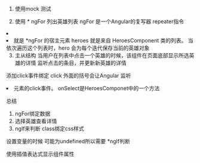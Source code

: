 1. 使用mock 测试

2. 使用 * ngFor 列出英雄列表
ngFor 是一个Angular的复写器 repeater指令
<li *ngFor="let hero of heroes">
<li> 就是 *ngFor 的宿主元素
heroes 就是来自 HeroesComponent 类的列表。
当依次遍历这个列表时，hero 会为每个迭代保存当前的英雄对象

3. 主从结构
当用户在列表中点击一个英雄的时候，该组件在页面底部显示所选英雄的详情
监听点击的条目，并更新新英雄的详情

添加click事件绑定
click 外面的括号会让Angular 监听<li>元素的click事件。
onSelect是HeroesComponet中的一个方法

总结
1. ngFor绑定数据
2. 选择英雄查看详情
3. ngIf来判断
class绑定css样式

设置变量的时候 可能为undefined所以需要 *ngIf判断

使用插值表达式显示组件属性


